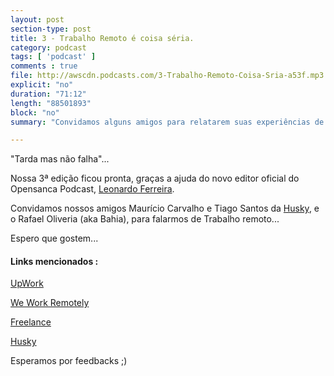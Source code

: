 ```yaml
---
layout: post
section-type: post
title: 3 - Trabalho Remoto é coisa séria.
category: podcast
tags: [ 'podcast' ]
comments : true
file: http://awscdn.podcasts.com/3-Trabalho-Remoto-Coisa-Sria-a53f.mp3
explicit: "no"
duration: "71:12"
length: "88501893"
block: "no"
summary: "Convidamos alguns amigos para relatarem suas experiências de trabalho remoto"

---
```


"Tarda mas não falha"...

Nossa 3ª edição ficou pronta, graças a ajuda do novo editor oficial do Opensanca Podcast, <a href="https://about.me/leonardoferreira">Leonardo Ferreira</a>.

Convidamos nossos amigos Maurício Carvalho e Tiago Santos da <a href="https://husky.io/">Husky</a>, e o Rafael Oliveria (aka Bahia), para falarmos de Trabalho remoto...

Espero que gostem...

<h4>Links mencionados :</h4>

<a href="https://www.upwork.com/">UpWork</a>

<a href="https://weworkremotely.com/">We Work Remotely</a>

<a href="https://www.freelance.com/en/">Freelance</a>

<a href="https://husky.io/">Husky</a>

Esperamos por feedbacks ;)

